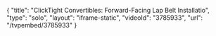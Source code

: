 {
    "title": "ClickTight Convertibles: Forward-Facing Lap Belt Installatio",
    "type": "solo",
    "layout": "iframe-static",
    "videoId": "3785933",
    "url": "\/tvpembed\/3785933"
}